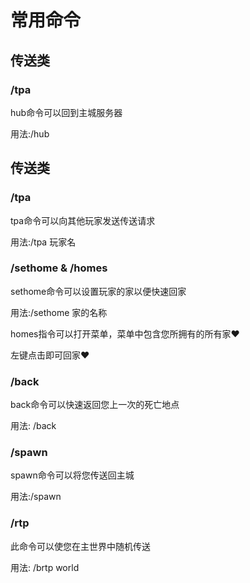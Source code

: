 # 常用命令  

## 传送类  

### /tpa
 hub命令可以回到主城服务器  
 
 用法:/hub      

## 传送类  

### /tpa
 tpa命令可以向其他玩家发送传送请求  
 
 用法:/tpa 玩家名  

### /sethome & /homes
 sethome命令可以设置玩家的家以便快速回家  

 用法:/sethome 家的名称  

 homes指令可以打开菜单，菜单中包含您所拥有的所有家❤️

 左键点击即可回家❤️  
   
### /back
 back命令可以快速返回您上一次的死亡地点  

 用法: /back  

### /spawn
 spawn命令可以将您传送回主城

 用法:/spawn

### /rtp
 此命令可以使您在主世界中随机传送
 
 用法: /brtp world
